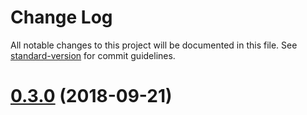 # Change Log

All notable changes to this project will be documented in this file. See [standard-version](https://github.com/conventional-changelog/standard-version) for commit guidelines.

<a name="0.3.0"></a>
# [0.3.0](https://github.com/momocow/tukiyomi/compare/v0.2.4...v0.3.0) (2018-09-21)
